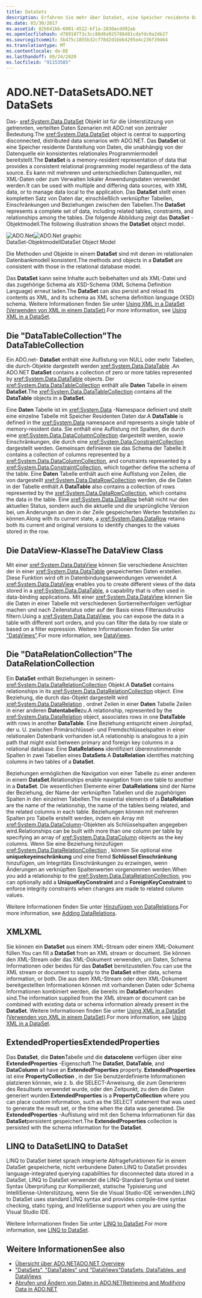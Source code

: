 ```yaml
---
title: DataSets
description: Erfahren Sie mehr über DataSet, eine Speicher residente Datendarstellung, die unabhängig von der Datenquelle in ADO.net ein konsistentes relationales Programmiermodell bereitstellt.
ms.date: 03/30/2017
ms.assetid: 82b641bb-6001-4512-bf1a-2830acdd92ab
ms.openlocfilehash: d78918773c3cc88d8a925788d81cdafdc0a2db27
ms.sourcegitcommit: 5b475c1855b32cf78d2d1bbb4295e4c236f39464
ms.translationtype: MT
ms.contentlocale: de-DE
ms.lasthandoff: 09/24/2020
ms.locfileid: "91153585"
---
```

# <a name="adonet-datasets"></a><span data-ttu-id="26eee-103">ADO.NET-DataSets</span><span class="sxs-lookup"><span data-stu-id="26eee-103">ADO.NET DataSets</span></span>

<span data-ttu-id="26eee-104">Das- <xref:System.Data.DataSet> Objekt ist für die Unterstützung von getrennten, verteilten Daten Szenarien mit ADO.net von zentraler Bedeutung.</span><span class="sxs-lookup"><span data-stu-id="26eee-104">The <xref:System.Data.DataSet> object is central to supporting disconnected, distributed data scenarios with ADO.NET.</span></span> <span data-ttu-id="26eee-105">Das **DataSet** ist eine Speicher residente Darstellung von Daten, die unabhängig von der Datenquelle ein konsistentes relationales Programmiermodell bereitstellt.</span><span class="sxs-lookup"><span data-stu-id="26eee-105">The **DataSet** is a memory-resident representation of data that provides a consistent relational programming model regardless of the data source.</span></span> <span data-ttu-id="26eee-106">Es kann mit mehreren und unterschiedlichen Datenquellen, mit XML-Daten oder zum Verwalten lokaler Anwendungsdaten verwendet werden.</span><span class="sxs-lookup"><span data-stu-id="26eee-106">It can be used with multiple and differing data sources, with XML data, or to manage data local to the application.</span></span> <span data-ttu-id="26eee-107">Das **DataSet** stellt einen kompletten Satz von Daten dar, einschließlich verknüpfter Tabellen, Einschränkungen und Beziehungen zwischen den Tabellen.</span><span class="sxs-lookup"><span data-stu-id="26eee-107">The **DataSet** represents a complete set of data, including related tables, constraints, and relationships among the tables.</span></span> <span data-ttu-id="26eee-108">Die folgende Abbildung zeigt das **DataSet** -Objektmodell.</span><span class="sxs-lookup"><span data-stu-id="26eee-108">The following illustration shows the **DataSet** object model.</span></span>  
  
 <span data-ttu-id="26eee-109">![ADO.Net](./media/ado-1-bpuedev11.png "ado_1_bpuedev11")</span><span class="sxs-lookup"><span data-stu-id="26eee-109">![ADO.Net graphic](./media/ado-1-bpuedev11.png "ado_1_bpuedev11")</span></span>  
<span data-ttu-id="26eee-110">DataSet-Objektmodell</span><span class="sxs-lookup"><span data-stu-id="26eee-110">DataSet Object Model</span></span>  
  
 <span data-ttu-id="26eee-111">Die Methoden und Objekte in einem **DataSet** sind mit denen im relationalen Datenbankmodell konsistent.</span><span class="sxs-lookup"><span data-stu-id="26eee-111">The methods and objects in a **DataSet** are consistent with those in the relational database model.</span></span>  
  
 <span data-ttu-id="26eee-112">Das **DataSet** kann seine Inhalte auch beibehalten und als XML-Datei und das zugehörige Schema als XSD-Schema (XML Schema Definition Language) erneut laden.</span><span class="sxs-lookup"><span data-stu-id="26eee-112">The **DataSet** can also persist and reload its contents as XML, and its schema as XML schema definition language (XSD) schema.</span></span> <span data-ttu-id="26eee-113">Weitere Informationen finden Sie unter [Using XML in a DataSet (Verwenden von XML in einem DataSet)](./dataset-datatable-dataview/using-xml-in-a-dataset.md).</span><span class="sxs-lookup"><span data-stu-id="26eee-113">For more information, see [Using XML in a DataSet](./dataset-datatable-dataview/using-xml-in-a-dataset.md).</span></span>  
  
## <a name="the-datatablecollection"></a><span data-ttu-id="26eee-114">Die "DataTableCollection"</span><span class="sxs-lookup"><span data-stu-id="26eee-114">The DataTableCollection</span></span>  

 <span data-ttu-id="26eee-115">Ein ADO.net- **DataSet** enthält eine Auflistung von NULL oder mehr Tabellen, die durch-Objekte dargestellt werden <xref:System.Data.DataTable> .</span><span class="sxs-lookup"><span data-stu-id="26eee-115">An ADO.NET **DataSet** contains a collection of zero or more tables represented by <xref:System.Data.DataTable> objects.</span></span> <span data-ttu-id="26eee-116">Der <xref:System.Data.DataTableCollection> enthält alle **Daten** Tabelle in einem **DataSet**.</span><span class="sxs-lookup"><span data-stu-id="26eee-116">The <xref:System.Data.DataTableCollection> contains all the **DataTable** objects in a **DataSet**.</span></span>  
  
 <span data-ttu-id="26eee-117">Eine **Daten** Tabelle ist im <xref:System.Data> -Namespace definiert und stellt eine einzelne Tabelle mit Speicher Residenten Daten dar.</span><span class="sxs-lookup"><span data-stu-id="26eee-117">A **DataTable** is defined in the <xref:System.Data> namespace and represents a single table of memory-resident data.</span></span> <span data-ttu-id="26eee-118">Sie enthält eine Auflistung mit Spalten, die durch eine <xref:System.Data.DataColumnCollection> dargestellt werden, sowie Einschränkungen, die durch eine <xref:System.Data.ConstraintCollection> dargestellt werden. Gemeinsam definieren sie das Schema der Tabelle.</span><span class="sxs-lookup"><span data-stu-id="26eee-118">It contains a collection of columns represented by a <xref:System.Data.DataColumnCollection>, and constraints represented by a <xref:System.Data.ConstraintCollection>, which together define the schema of the table.</span></span> <span data-ttu-id="26eee-119">Eine **Daten** Tabelle enthält auch eine Auflistung von Zeilen, die von dargestellt <xref:System.Data.DataRowCollection> werden, die die Daten in der Tabelle enthält.</span><span class="sxs-lookup"><span data-stu-id="26eee-119">A **DataTable** also contains a collection of rows represented by the <xref:System.Data.DataRowCollection>, which contains the data in the table.</span></span> <span data-ttu-id="26eee-120">Eine <xref:System.Data.DataRow> behält nicht nur den aktuellen Status, sondern auch die aktuelle und die ursprüngliche Version bei, um Änderungen an den in der Zeile gespeicherten Werten feststellen zu können.</span><span class="sxs-lookup"><span data-stu-id="26eee-120">Along with its current state, a <xref:System.Data.DataRow> retains both its current and original versions to identify changes to the values stored in the row.</span></span>  
  
## <a name="the-dataview-class"></a><span data-ttu-id="26eee-121">Die DataView-Klasse</span><span class="sxs-lookup"><span data-stu-id="26eee-121">The DataView Class</span></span>  

 <span data-ttu-id="26eee-122">Mit einer <xref:System.Data.DataView> können Sie verschiedene Ansichten der in einer <xref:System.Data.DataTable> gespeicherten Daten erstellen. Diese Funktion wird oft in Datenbindungsanwendungen verwendet.</span><span class="sxs-lookup"><span data-stu-id="26eee-122">A <xref:System.Data.DataView> enables you to create different views of the data stored in a <xref:System.Data.DataTable>, a capability that is often used in data-binding applications.</span></span> <span data-ttu-id="26eee-123">Mit einer <xref:System.Data.DataView> können Sie die Daten in einer Tabelle mit verschiedenen Sortierreihenfolgen verfügbar machen und nach Zeilenstatus oder auf der Basis eines Filterausdrucks filtern.</span><span class="sxs-lookup"><span data-stu-id="26eee-123">Using a <xref:System.Data.DataView>, you can expose the data in a table with different sort orders, and you can filter the data by row state or based on a filter expression.</span></span> <span data-ttu-id="26eee-124">Weitere Informationen finden Sie unter ["DataViews"](./dataset-datatable-dataview/dataviews.md).</span><span class="sxs-lookup"><span data-stu-id="26eee-124">For more information, see [DataViews](./dataset-datatable-dataview/dataviews.md).</span></span>  
  
## <a name="the-datarelationcollection"></a><span data-ttu-id="26eee-125">Die "DataRelationCollection"</span><span class="sxs-lookup"><span data-stu-id="26eee-125">The DataRelationCollection</span></span>  

 <span data-ttu-id="26eee-126">Ein **DataSet** enthält Beziehungen in seinem- <xref:System.Data.DataRelationCollection> Objekt.</span><span class="sxs-lookup"><span data-stu-id="26eee-126">A **DataSet** contains relationships in its <xref:System.Data.DataRelationCollection> object.</span></span> <span data-ttu-id="26eee-127">Eine Beziehung, die durch das-Objekt dargestellt wird <xref:System.Data.DataRelation> , ordnet Zeilen in einer **Daten** Tabelle Zeilen in einer anderen **Datentabelle**zu.</span><span class="sxs-lookup"><span data-stu-id="26eee-127">A relationship, represented by the <xref:System.Data.DataRelation> object, associates rows in one **DataTable** with rows in another **DataTable**.</span></span> <span data-ttu-id="26eee-128">Eine Beziehung entspricht einem Joinpfad, der u. U. zwischen Primärschlüssel- und Fremdschlüsselspalten in einer relationalen Datenbank vorhanden ist.</span><span class="sxs-lookup"><span data-stu-id="26eee-128">A relationship is analogous to a join path that might exist between primary and foreign key columns in a relational database.</span></span> <span data-ttu-id="26eee-129">Eine **DataRelations** identifiziert übereinstimmende Spalten in zwei Tabellen eines **DataSets**.</span><span class="sxs-lookup"><span data-stu-id="26eee-129">A **DataRelation** identifies matching columns in two tables of a **DataSet**.</span></span>  
  
 <span data-ttu-id="26eee-130">Beziehungen ermöglichen die Navigation von einer Tabelle zu einer anderen in einem **DataSet**.</span><span class="sxs-lookup"><span data-stu-id="26eee-130">Relationships enable navigation from one table to another in a **DataSet**.</span></span> <span data-ttu-id="26eee-131">Die wesentlichen Elemente einer **DataRelations** sind der Name der Beziehung, der Name der verknüpften Tabellen und die zugehörigen Spalten in den einzelnen Tabellen.</span><span class="sxs-lookup"><span data-stu-id="26eee-131">The essential elements of a **DataRelation** are the name of the relationship, the name of the tables being related, and the related columns in each table.</span></span> <span data-ttu-id="26eee-132">Beziehungen können mit mehreren Spalten pro Tabelle erstellt werden, indem ein Array mit <xref:System.Data.DataColumn>-Objekten als Schlüsselspalten angegeben wird.</span><span class="sxs-lookup"><span data-stu-id="26eee-132">Relationships can be built with more than one column per table by specifying an array of <xref:System.Data.DataColumn> objects as the key columns.</span></span> <span data-ttu-id="26eee-133">Wenn Sie eine Beziehung hinzufügen <xref:System.Data.DataRelationCollection> , können Sie optional eine **uniquekeyeinschränkung** und eine fremd **Schlüssel Einschränkung** hinzufügen, um Integritäts Einschränkungen zu erzwingen, wenn Änderungen an verknüpften Spaltenwerten vorgenommen werden.</span><span class="sxs-lookup"><span data-stu-id="26eee-133">When you add a relationship to the <xref:System.Data.DataRelationCollection>, you can optionally add a **UniqueKeyConstraint** and a **ForeignKeyConstraint** to enforce integrity constraints when changes are made to related column values.</span></span>  
  
 <span data-ttu-id="26eee-134">Weitere Informationen finden Sie unter [Hinzufügen von DataRelations](./dataset-datatable-dataview/adding-datarelations.md).</span><span class="sxs-lookup"><span data-stu-id="26eee-134">For more information, see [Adding DataRelations](./dataset-datatable-dataview/adding-datarelations.md).</span></span>  
  
## <a name="xml"></a><span data-ttu-id="26eee-135">XML</span><span class="sxs-lookup"><span data-stu-id="26eee-135">XML</span></span>  

 <span data-ttu-id="26eee-136">Sie können ein **DataSet** aus einem XML-Stream oder einem XML-Dokument füllen.</span><span class="sxs-lookup"><span data-stu-id="26eee-136">You can fill a **DataSet** from an XML stream or document.</span></span> <span data-ttu-id="26eee-137">Sie können den XML-Stream oder das XML-Dokument verwenden, um Daten, Schema Informationen oder beides für das **DataSet** bereitzustellen.</span><span class="sxs-lookup"><span data-stu-id="26eee-137">You can use the XML stream or document to supply to the **DataSet** either data, schema information, or both.</span></span> <span data-ttu-id="26eee-138">Die aus dem XML-Stream oder dem XML-Dokument bereitgestellten Informationen können mit vorhandenen Daten oder Schema Informationen kombiniert werden, die bereits im **DataSet**vorhanden sind.</span><span class="sxs-lookup"><span data-stu-id="26eee-138">The information supplied from the XML stream or document can be combined with existing data or schema information already present in the **DataSet**.</span></span> <span data-ttu-id="26eee-139">Weitere Informationen finden Sie unter [Using XML in a DataSet (Verwenden von XML in einem DataSet)](./dataset-datatable-dataview/using-xml-in-a-dataset.md).</span><span class="sxs-lookup"><span data-stu-id="26eee-139">For more information, see [Using XML in a DataSet](./dataset-datatable-dataview/using-xml-in-a-dataset.md).</span></span>  
  
## <a name="extendedproperties"></a><span data-ttu-id="26eee-140">ExtendedProperties</span><span class="sxs-lookup"><span data-stu-id="26eee-140">ExtendedProperties</span></span>  

 <span data-ttu-id="26eee-141">Das **DataSet**, die **Daten**Tabelle und die **datacolenn** verfügen über eine **ExtendedProperties** -Eigenschaft.</span><span class="sxs-lookup"><span data-stu-id="26eee-141">The **DataSet**, **DataTable**, and **DataColumn** all have an **ExtendedProperties** property.</span></span> <span data-ttu-id="26eee-142">**ExtendedProperties** ist eine **PropertyCollection** , in der Sie benutzerdefinierte Informationen platzieren können, wie z. b. die SELECT-Anweisung, die zum Generieren des Resultsets verwendet wurde, oder den Zeitpunkt, zu dem die Daten generiert wurden.</span><span class="sxs-lookup"><span data-stu-id="26eee-142">**ExtendedProperties** is a **PropertyCollection** where you can place custom information, such as the SELECT statement that was used to generate the result set, or the time when the data was generated.</span></span> <span data-ttu-id="26eee-143">Die **ExtendedProperties** -Auflistung wird mit den Schema Informationen für das **DataSet**persistent gespeichert.</span><span class="sxs-lookup"><span data-stu-id="26eee-143">The **ExtendedProperties** collection is persisted with the schema information for the **DataSet**.</span></span>  
  
## <a name="linq-to-dataset"></a><span data-ttu-id="26eee-144">LINQ to DataSet</span><span class="sxs-lookup"><span data-stu-id="26eee-144">LINQ to DataSet</span></span>  

 <span data-ttu-id="26eee-145">LINQ to DataSet bietet sprach integrierte Abfragefunktionen für in einem DataSet gespeicherte, nicht verbundene Daten.</span><span class="sxs-lookup"><span data-stu-id="26eee-145">LINQ to DataSet provides language-integrated querying capabilities for disconnected data stored in a DataSet.</span></span> <span data-ttu-id="26eee-146">LINQ to DataSet verwendet die LINQ-Standard Syntax und bietet Syntax Überprüfung zur Kompilierzeit, statische Typisierung und IntelliSense-Unterstützung, wenn Sie die Visual Studio-IDE verwenden.</span><span class="sxs-lookup"><span data-stu-id="26eee-146">LINQ to DataSet uses standard LINQ syntax and provides compile-time syntax checking, static typing, and IntelliSense support when you are using the Visual Studio IDE.</span></span>  
  
 <span data-ttu-id="26eee-147">Weitere Informationen finden Sie unter [LINQ to DataSet](linq-to-dataset.md).</span><span class="sxs-lookup"><span data-stu-id="26eee-147">For more information, see [LINQ to DataSet](linq-to-dataset.md).</span></span>  
  
## <a name="see-also"></a><span data-ttu-id="26eee-148">Weitere Informationen</span><span class="sxs-lookup"><span data-stu-id="26eee-148">See also</span></span>

- [<span data-ttu-id="26eee-149">Übersicht über ADO.NET</span><span class="sxs-lookup"><span data-stu-id="26eee-149">ADO.NET Overview</span></span>](ado-net-overview.md)
- [<span data-ttu-id="26eee-150">"DataSets", "DataTables" und "DataViews"</span><span class="sxs-lookup"><span data-stu-id="26eee-150">DataSets, DataTables, and DataViews</span></span>](./dataset-datatable-dataview/index.md)
- [<span data-ttu-id="26eee-151">Abrufen und Ändern von Daten in ADO.NET</span><span class="sxs-lookup"><span data-stu-id="26eee-151">Retrieving and Modifying Data in ADO.NET</span></span>](retrieving-and-modifying-data.md)
